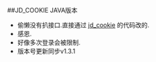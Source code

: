 ##JD_COOKIE JAVA版本  
* 偷懒没有扒接口.直接通过 [jd_cookie](https://github.com/Zy143L/jd_cookie) 的代码改的.  
* 感恩.  
* 好像多次登录会被限制.  
* 版本号更新同步v1.3.1 